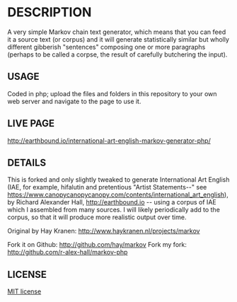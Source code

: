 # DESCRIPTION
A very simple Markov chain text generator, which means that you can feed it a source text (or corpus) and it will generate statistically similar but wholly different gibberish "sentences" composing one or more paragraphs (perhaps to be called a corpse, the result of carefully butchering the input).

## USAGE
Coded in php; upload the files and folders in this repository to your own web server and navigate to the page to use it.

## LIVE PAGE
<a href="http://earthbound.io/international-art-english-markov-generator-php/">http://earthbound.io/international-art-english-markov-generator-php/</a>

## DETAILS
This is forked and only slightly tweaked to generate International Art English (IAE, for example, hifalutin and pretentious "Artist Statements--" see https://www.canopycanopycanopy.com/contents/international_art_english), by Richard Alexander Hall, http://earthbound.io -- using a corpus of IAE which I assembled from many sources. I will likely periodically add to the corpus, so that it will produce more realistic output over time.

Original by Hay Kranen: http://www.haykranen.nl/projects/markov

Fork it on Github: http://github.com/hay/markov
Fork my fork: http://github.com/r-alex-hall/markov-php

## LICENSE
<a href="http://www.opensource.org/licenses/mit-license.php">MIT license</a>